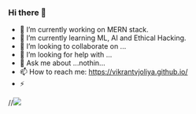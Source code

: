 ### Hi there 👋

- 🔭 I’m currently working on MERN stack.
- 🌱 I’m currently learning ML, AI and Ethical Hacking. 
- 👯 I’m looking to collaborate on ...
- 🤔 I’m looking for help with ...
- 💬 Ask me about ...nothin...
- 📫 How to reach me: https://vikrantvjoliya.github.io/
- ⚡ 

//<img src="https://media.giphy.com/media/ejDAt8m2k9mN6LRsQ2/giphy.gif">
